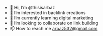 - 👋 Hi, I’m @thisisarbaz
- 👀 I’m interested in backlink creations
- 🌱 I’m currently learning digital marketing
- 💞️ I’m looking to collaborate on link building
- 📫 How to reach me arbaz532@gmail.com

<!---
thisisarbaz/thisisarbaz is a ✨ special ✨ repository because its `README.md` (this file) appears on your GitHub profile.
You can click the Preview link to take a look at your changes.
--->
